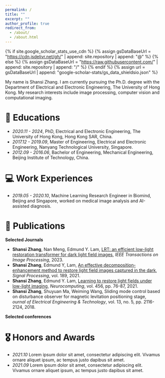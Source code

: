 ```yaml
---
permalink: /
title: ""
excerpt: ""
author_profile: true
redirect_from: 
  - /about/
  - /about.html
---
```


{% if site.google_scholar_stats_use_cdn %}
{% assign gsDataBaseUrl = "https://cdn.jsdelivr.net/gh/" | append: site.repository | append: "@" %}
{% else %}
{% assign gsDataBaseUrl = "https://raw.githubusercontent.com/" | append: site.repository | append: "/" %}
{% endif %}
{% assign url = gsDataBaseUrl | append: "google-scholar-stats/gs_data_shieldsio.json" %}

<span class='anchor' id='about-me'></span>

My name is Shansi Zhang. I am currently pursuing the Ph.D. degree with the Department of Electrical and Electronic Engineering, The University of Hong Kong. My research interests include image processing, computer vision and computational imaging.

# 📖 Educations
- *2020.11 - 2024*, PhD, Electrical and Electronic Engineering, The University of Hong Kong, Hong Kong SAR, China.
- *2017.12 - 2019.09*, Master of Engineering, Electrical and Electronic Engineering, Nanyang Technological University, Singapore.
- *2012.09 - 2016.06*, Bachelor of Engineering, Mechanical Engineering, Beijing Institute of Technology, China.

# 💻 Work Experiences
- *2019.05 - 2020.10*, Machine Learning Research Engineer in Biomind, Beijing and Singapore, worked on medical image analysis and AI-assisted diagnosis.

# 📝 Publications 
**Selected Journals**

- **Shansi Zhang**, Nan Meng, Edmund Y. Lam, [LRT: an efficient low-light restoration transformer for dark light field images](https://ieeexplore.ieee.org/abstract/document/10194557), *IEEE Transactions on Image Processing*, 2023.
- **Shansi Zhang**, Edmund Y, Lam, [An effective decomposition-enhancement method to restore light field images captured in the dark](https://www.sciencedirect.com/science/article/abs/pii/S0165168421003169), *Signal Processing*, vol. 189, 2021.
- **Shansi Zhang**, Edmund Y. Lam, [Learning to restore light fields under low-light imaging](https://www.sciencedirect.com/science/article/abs/pii/S0925231221008274), *Neurocomputing*, vol. 456, pp. 76-87, 2021.
- **Shansi Zhang**, Shuyuan Ma, Weiming Wang, Sliding mode control based on disturbance observer for magnetic levitation positioning stage, *ournal of Electrical Engineering & Technology*, vol. 13, no. 5, pp. 2116-2124, 2018.
   
**Selected conferences**




# 🎖 Honors and Awards
- *2021.10* Lorem ipsum dolor sit amet, consectetur adipiscing elit. Vivamus ornare aliquet ipsum, ac tempus justo dapibus sit amet. 
- *2021.09* Lorem ipsum dolor sit amet, consectetur adipiscing elit. Vivamus ornare aliquet ipsum, ac tempus justo dapibus sit amet. 
